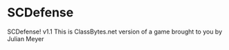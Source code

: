 # SCDefense
SCDefense! v1.1  This is ClassBytes.net version of a game brought to you by Julian Meyer
